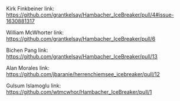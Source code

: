 Kirk Finkbeiner link: https://github.com/grantkelsay/Hambacher_IceBreaker/pull/4#issue-1630881317

William McWhorter link: https://github.com/grantkelsay/Hambacher_IceBreaker/pull/6

Bichen Pang link: https://github.com/grantkelsay/Hambacher_IceBreaker/pull/13

Alan Morales link: https://github.com/jbaranie/herrenchiemsee_icebreaker/pull/12

Gulsum Islamoglu link: https://github.com/wtmcwhor/Hambacher_IceBreaker/pull/1
